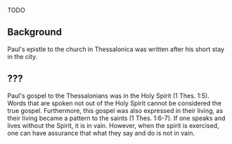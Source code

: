 TODO

## Background

Paul's epistle to the church in Thessalonica was written after his short stay in the city.

## ???

Paul's gospel to the Thessalonians was in the Holy Spirit (1 Thes. 1:5). Words that are spoken not out of the Holy Spirit cannot be considered the true gospel. Furthermore, this gospel was also expressed in their living, as their living became a pattern to the saints (1 Thes. 1:6-7). If one speaks and lives without the Spirit, it is in vain. However, when the spirit is exercised, one can have assurance that what they say and do is not in vain.